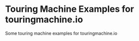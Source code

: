 # Touring Machine Examples for touringmachine.io

Some touring machine examples for touringmachine.io
